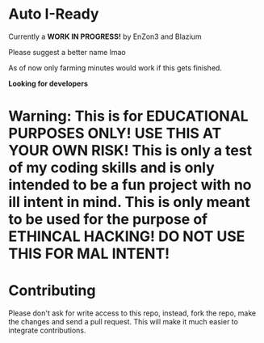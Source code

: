 # Auto I-Ready

Currently a **WORK IN PROGRESS!** by EnZon3 and Blazium

Please suggest a better name lmao

As of now only farming minutes would work if this gets finished.

**Looking for developers**

# Warning: This is for EDUCATIONAL PURPOSES ONLY! USE THIS AT YOUR OWN RISK! This is only a test of my coding skills and is only intended to be a fun project with no ill intent in mind. This is only meant to be used for the purpose of ETHINCAL HACKING! DO NOT USE THIS FOR MAL INTENT!

# Contributing

Please don't ask for write access to this repo, instead, fork the repo, make the changes and send a pull request. This will make it much easier to integrate contributions.
